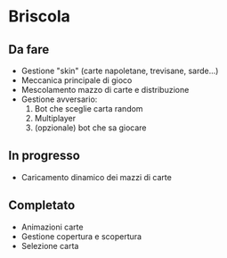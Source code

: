 # Briscola
## Da fare
* Gestione "skin" (carte napoletane, trevisane, sarde...)
* Meccanica principale di gioco
* Mescolamento mazzo di carte e distribuzione
* Gestione avversario:
    1. Bot che sceglie carta random
    2. Multiplayer
    3. (opzionale) bot che sa giocare
## In progresso
* Caricamento dinamico dei mazzi di carte
## Completato
* Animazioni carte
* Gestione copertura e scopertura
* Selezione carta
